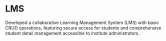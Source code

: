 # LMS
Developed a collaborative Learning Management System (LMS) with basic CRUD operations, featuring secure access for students and comprehensive student detail management accessible to institute administrators.
